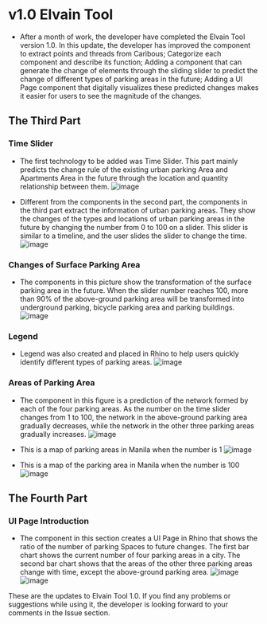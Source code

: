 # v1.0 Elvain Tool

- After a month of work, the developer have completed the Elvain Tool version 1.0. In this update, the developer has improved the component to extract points and threads from Caribous; Categorize each component and describe its function; Adding a component that can generate the change of elements through the sliding slider to predict the change of different types of parking areas in the future; Adding a UI Page component that digitally visualizes these predicted changes makes it easier for users to see the magnitude of the changes.

## The Third Part

### Time Slider

- The first technology to be added was Time Slider. This part mainly predicts the change rule of the existing urban parking Area and Apartments Area in the future through the location and quantity relationship between them.
![image](https://user-images.githubusercontent.com/88922796/134769852-d0d48386-4353-400b-a795-bc8f071b3d53.png)

- Different from the components in the second part, the components in the third part extract the information of urban parking areas. They show the changes of the types and locations of urban parking areas in the future by changing the number from 0 to 100 on a slider. This slider is similar to a timeline, and the user slides the slider to change the time.
![image](https://user-images.githubusercontent.com/88922796/134770868-3c370e0a-aac5-44e3-979d-b344ac631076.png)

### Changes of Surface Parking Area

- The components in this picture show the transformation of the surface parking area in the future. When the slider number reaches 100, more than 90% of the above-ground parking area will be transformed into underground parking, bicycle parking area and parking buildings.
![image](https://user-images.githubusercontent.com/88922796/134770949-ff6f8a68-5593-44a0-ab34-25d48a42c084.png)

### Legend

- Legend was also created and placed in Rhino to help users quickly identify different types of parking areas.
![image](https://user-images.githubusercontent.com/88922796/134772000-3bd70c4c-5606-4e2a-9f9a-c62ef9f4ad54.png)

### Areas of Parking Area

- The component in this figure is a prediction of the network formed by each of the four parking areas. As the number on the time slider changes from 1 to 100, the network in the above-ground parking area gradually decreases, while the network in the other three parking areas gradually increases.
![image](https://user-images.githubusercontent.com/88922796/134772028-452a20e9-d498-4d7d-994a-5c4ffefb8a18.png)

- This is a map of parking areas in Manila when the number is 1
![image](https://user-images.githubusercontent.com/88922796/134772044-626cf77d-4ef8-4dcd-9cb1-7edd5a6f443e.png)

- This is a map of the parking area in Manila when the number is 100
![image](https://user-images.githubusercontent.com/88922796/134772048-0e29f11e-3ff4-404f-af14-85b18930ccf2.png)

## The Fourth Part

### UI Page Introduction

- The component in this section creates a UI Page in Rhino that shows the ratio of the number of parking Spaces to future changes. The first bar chart shows the current number of four parking areas in a city. The second bar chart shows that the areas of the other three parking areas change with time, except the above-ground parking area.
![image](https://user-images.githubusercontent.com/88922796/134772127-1e3b6a24-5c0c-416c-9993-8835ad2597e7.png)
![image](https://user-images.githubusercontent.com/88922796/134772130-09024960-636c-4fde-b029-958c20e0b6f4.png)

These are the updates to Elvain Tool 1.0. If you find any problems or suggestions while using it, the developer is looking forward to your comments in the Issue section.


